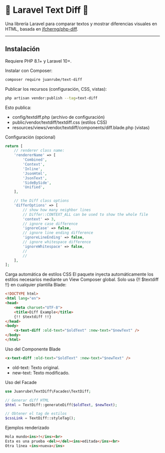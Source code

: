 # 📘 Laravel Text Diff 📘

Una librería Laravel para comparar textos y mostrar diferencias visuales en HTML, basada en [jfcherng/php-diff](https://github.com/jfcherng/php-diff).

---

## Instalación

Requiere PHP 8.1+ y Laravel 10+.

Instalar con Composer:

```bash
composer require juanrube/text-diff
```

Publicar los recursos (configuración, CSS, vistas):

```bash
php artisan vendor:publish --tag=text-diff
```
Esto publica:

* config/textdiff.php (archivo de configuración)
* public/vendor/textdiff/textdiff.css (estilos CSS)
* resources/views/vendor/textdiff/components/diff.blade.php (vistas)

Configuración (opcional)

```php
return [
    // renderer class name:
    'rendererName' => [
        'Combined',
        'Context',
        'Inline',
        'JsonHtml',
        'JsonText',
        'SideBySide',
        'Unified',
    ],

    // the Diff class options
    'differOptions' => [
        // show how many neighbor lines
        // Differ::CONTEXT_ALL can be used to show the whole file
        'context' => 3,
        // ignore case difference
        'ignoreCase' => false,
        // ignore line ending difference
        'ignoreLineEnding' => false,
        // ignore whitespace difference
        'ignoreWhitespace' => false,
        //
        //
    ],
];
```

Carga automática de estilos CSS
El paquete inyecta automáticamente los estilos necesarios mediante un View Composer global.
Solo usa {!! $textdiff !!} en cualquier plantilla Blade:

```html
<!DOCTYPE html>
<html lang="en">
<head>
    <meta charset="UTF-8">
    <title>Diff Example</title>
    {!! $textdiff !!}
</head>
<body>
    <x-text-diff :old-text="$oldText" :new-text="$newText" />
</body>
</html>
```

Uso del Componente Blade
```html
<x-text-diff :old-text="$oldText" :new-text="$newText" />
```

* old-text: Texto original.
* new-text: Texto modificado.

Uso del Facade
```php
use Juanrube\TextDiff\Facades\TextDiff;

// Generar diff HTML
$html = TextDiff::generateDiff($oldText, $newText);

// Obtener el tag de estilos
$cssLink = TextDiff::styleTag();
```

Ejemplos renderizado
```html
Hola mundo<ins>!</ins><br>
Esta es una prueba <del></del><ins>editada</ins><br>
Otra línea <ins>nueva</ins>